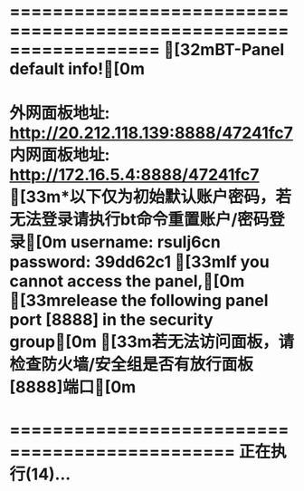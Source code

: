 ==================================================================
[32mBT-Panel default info![0m
==================================================================
外网面板地址: http://20.212.118.139:8888/47241fc7
内网面板地址: http://172.16.5.4:8888/47241fc7
[33m*以下仅为初始默认账户密码，若无法登录请执行bt命令重置账户/密码登录[0m
username: rsulj6cn
password: 39dd62c1
[33mIf you cannot access the panel,[0m
[33mrelease the following panel port [8888] in the security group[0m
[33m若无法访问面板，请检查防火墙/安全组是否有放行面板[8888]端口[0m
==================================================================
===============================================
正在执行(14)...
===============================================
